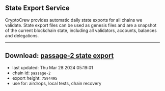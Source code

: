 ## State Export Service
CryptoCrew provides automatic daily state exports for all chains we validate. State export files can be used as genesis files and are a snapshot of the current blockchain state, including all validators, accounts, balances and delegations.

---
**Download: [passage-2 state export](https://dl-eu2.ccvalidators.com/SERVICE/passage/passage-2_export_7594495.json)**
---

- last updated: Thu Mar 28 2024 05:19:01
- chain id: `passage-2`
- export height: `7594495`
- use for: airdrops, local tests, chain recovery
